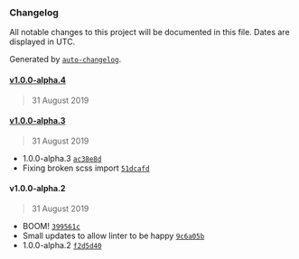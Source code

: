### Changelog

All notable changes to this project will be documented in this file. Dates are displayed in UTC.

Generated by [`auto-changelog`](https://github.com/CookPete/auto-changelog).

#### [v1.0.0-alpha.4](https://github.com/nosachamos/react-circular-reveal/compare/v1.0.0-alpha.4...v1.0.0-alpha.4)

> 31 August 2019

#### [v1.0.0-alpha.3](https://github.com/nosachamos/react-circular-reveal/compare/v1.0.0-alpha.2...v1.0.0-alpha.3)

> 31 August 2019

- 1.0.0-alpha.3 [`ac38e8d`](https://github.com/nosachamos/react-circular-reveal/commit/ac38e8d3189c7742a8d0362b5c758754ea9fb1ff)
- Fixing broken scss import [`51dcafd`](https://github.com/nosachamos/react-circular-reveal/commit/51dcafd9a7c3670bdd2e3bca62f7d1eaeef0cd15)

#### v1.0.0-alpha.2

> 31 August 2019

- BOOM! [`399561c`](https://github.com/nosachamos/react-circular-reveal/commit/399561cdd208910f0c9a4decbfcd1b1d96cbfee2)
- Small updates to allow linter to be happy [`9c6a05b`](https://github.com/nosachamos/react-circular-reveal/commit/9c6a05b0484c29157757d344d6b5147662500ff6)
- 1.0.0-alpha.2 [`f2d5d40`](https://github.com/nosachamos/react-circular-reveal/commit/f2d5d408ced7dec6d9d714166d8d26aea180c73a)

